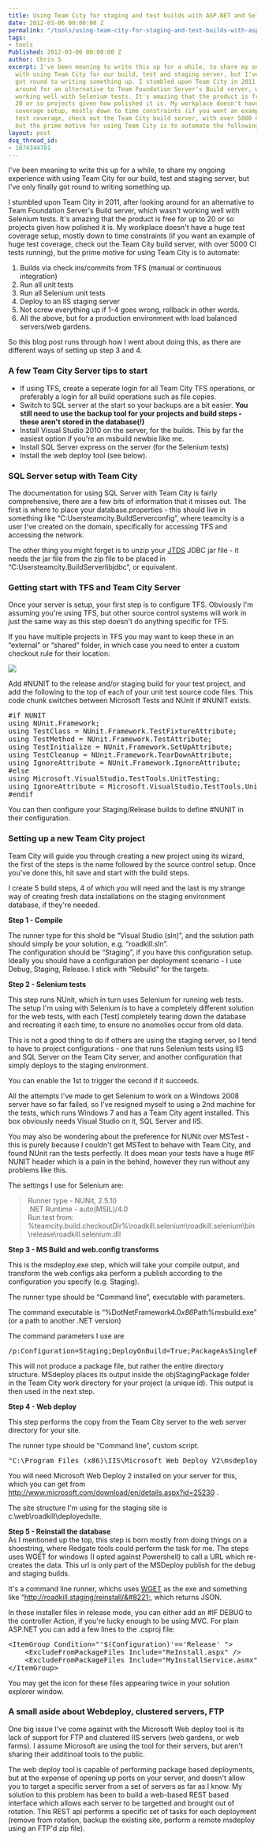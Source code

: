 ```yaml
---
title: Using Team City for staging and test builds with ASP.NET and Selenium
date: 2012-03-06 00:00:00 Z
permalink: "/tools/using-team-city-for-staging-and-test-builds-with-asp-net-and-selenium/"
tags:
- tools
Published: 2012-03-06 00:00:00 Z
author: Chris S
excerpt: I've been meaning to write this up for a while, to share my ongoing experience
  with using Team City for our build, test and staging server, but I've only finally
  got round to writing something up. I stumbled upon Team City in 2011, after looking
  around for an alternative to Team Foundation Server's Build server, which wasn't
  working well with Selenium tests. It's amazing that the product is free for up to
  20 or so projects given how polished it is. My workplace doesn't have a huge test
  coverage setup, mostly down to time constraints (if you want an example of huge
  test coverage, check out the Team City build server, with over 5000 CI tests running),
  but the prime motive for using Team City is to automate the following...
layout: post
dsq_thread_id:
- 1074344781
---
```


I've been meaning to write this up for a while, to share my ongoing experience with using Team City for our build, test and staging server, but I've only finally got round to writing something up.

I stumbled upon Team City in 2011, after looking around for an alternative to Team Foundation Server's Build server, which wasn't working well with Selenium tests. It's amazing that the product is free for up to 20 or so projects given how polished it is. My workplace doesn't have a huge test coverage setup, mostly down to time constraints (if you want an example of huge test coverage, check out the Team City build server, with over 5000 CI tests running), but the prime motive for using Team City is to automate:

<!--more-->

  1. Builds via check ins/commits from TFS (manual or continuous integration)
  2. Run all unit tests
  3. Run all Selenium unit tests
  4. Deploy to an IIS staging server
  5. Not screw everything up if 1-4 goes wrong, rollback in other words.
  6. All the above, but for a production environment with load balanced servers/web gardens. 

So this blog post runs through how I went about doing this, as there are different ways of setting up step 3 and 4.

### A few Team City Server tips to start

  * If using TFS, create a seperate login for all Team City TFS operations, or preferably a login for all build operations such as file copies.
  * Switch to SQL server at the start so your backups are a bit easier. **You still need to use the backup tool for your projects and build steps - these aren't stored in the database(!)**
  * Install Visual Studio 2010 on the server, for the builds. This by far the easiest option if you're an msbuild newbie like me.
  * Install SQL Server express on the server (for the Selenium tests)
  * Install the web deploy tool (see below).

### SQL Server setup with Team City

The documentation for using SQL Server with Team City is fairly comprehensive, there are a few bits of information that it misses out. The first is where to place your database.properties - this should live in something like &#8220;C:Usersteamcity.BuildServerconfig&#8221;, where teamcity is a user I've created on the domain, specifically for accessing TFS and accessing the network.

The other thing you might forget is to unzip your [JTDS][1] JDBC jar file - it needs the jar file from the zip file to be placed in &#8220;C:Usersteamcity.BuildServerlibjdbc&#8221;, or equivalent.

### Getting start with TFS and Team City Server

Once your server is setup, your first step is to configure TFS. Obviously I'm assuming you're using TFS, but other source control systems will work in just the same way as this step doesn't do anything specific for TFS.

If you have multiple projects in TFS you may want to keep these in an &#8220;external&#8221; or &#8220;shared&#8221; folder, in which case you need to enter a custom checkout rule for their location:

![][2]

Add #NUNIT to the release and/or staging build for your test project, and add the following to the top of each of your unit test source code files. This code chunk switches between Microsoft Tests and NUnit if #NUNIT exists.

<pre>#if NUNIT
using NUnit.Framework;
using TestClass = NUnit.Framework.TestFixtureAttribute;
using TestMethod = NUnit.Framework.TestAttribute;
using TestInitialize = NUnit.Framework.SetUpAttribute;
using TestCleanup = NUnit.Framework.TearDownAttribute;
using IgnoreAttribute = NUnit.Framework.IgnoreAttribute;
#else
using Microsoft.VisualStudio.TestTools.UnitTesting;
using IgnoreAttribute = Microsoft.VisualStudio.TestTools.UnitTesting.IgnoreAttribute;
#endif
</pre>

You can then configure your Staging/Release builds to define #NUNIT in their configuration.

### Setting up a new Team City project

Team City will guide you through creating a new project using its wizard, the first of the steps is the name followed by the source control setup. Once you've done this, hit save and start with the build steps.

I create 5 build steps, 4 of which you will need and the last is my strange way of creating fresh data installations on the staging environment database, if they're needed. 

**Step 1 - Compile**

The runner type for this shold be &#8220;Visual Studio (sln)&#8221;, and the solution path should simply be your solution, e.g. &#8220;roadkill.sln&#8221;.  
The configuration should be &#8220;Staging&#8221;, if you have this configuration setup. Ideally you should have a configuration per deployment scenario - I use Debug, Staging, Release. I stick with &#8220;Rebuild&#8221; for the targets. 

**Step 2 - Selenium tests**

This step runs NUnit, which in turn uses Selenium for running web tests. The setup I'm using with Selenium is to have a completely different solution for the web tests, with each [Test] completely tearing down the database and recreating it each time, to ensure no anomolies occur from old data.

This is not a good thing to do if others are using the staging server, so I tend to have to project configurations - one that runs Selenium tests using IIS and SQL Server on the Team City server, and another configuration that simply deploys to the staging environment.

You can enable the 1st to trigger the second if it succeeds.

All the attempts I've made to get Selenium to work on a Windows 2008 server have so far failed, so I've resigned myself to using a 2nd machine for the tests, which runs Windows 7 and has a Team City agent installed. This box obviously needs Visual Studio on it, SQL Server and IIS. 

You may also be wondering about the preference for NUNit over MSTest - this is purely because I couldn't get MSTest to behave with Team City, and found NUnit ran the tests perfectly. It does mean your tests have a huge #IF NUNIT header which is a pain in the behind, however they run without any problems like this.

The settings I use for Selenium are:

> Runner type - NUNit, 2.5.10   
> .NET Runtime - auto(MSIL)/4.0   
> Run test from: %teamcity.build.checkoutDir%\roadkill.selenium\roadkill.selenium\bin\release\roadkill.selenium.dll 

**Step 3 - MS Build and web.config transforms** 

This is the msdeploy.exe step, which will take your compile output, and transform the web.configs aka perform a publish according to the configuration you specify (e.g. Staging).

The runner type should be &#8220;Command line&#8221;, executable with parameters.

The command executable is &#8220;%DotNetFramework4.0*x86*Path%msbuild.exe&#8221; (or a path to another .NET version)

The command parameters I use are

<pre>/p:Configuration=Staging;DeployOnBuild=True;PackageAsSingleFile=False;AutoParameterizationWebConfigConnectionStrings=</pre>

This will not produce a package file, but rather the entire directory structure. MSdeploy places its output inside the objStagingPackage folder in the Team City work directory for your project (a unique id). This output is then used in the next step. 

**Step 4 - Web deploy** 

This step performs the copy from the Team City server to the web server directory for your site.

The runner type should be &#8220;Command line&#8221;, custom script.

<pre>"C:\Program Files (x86)\IIS\Microsoft Web Deploy V2\msdeploy.exe" -verb:sync -source:contentPath="%system.teamcity.build.checkoutDir%\roadkill.site\obj\Staging\Package\PackageTmp\" -dest:contentPath="\\MYSTAGINGSERVER01\web\roadkill\deployedsite"</pre>

You will need Microsoft Web Deploy 2 installed on your server for this, which you can get from http://www.microsoft.com/download/en/details.aspx?id=25230 .

The site structure I'm using for the staging site is c:\web\roadkill\deployedsite. 

**Step 5 - Reinstall the database**   
As I mentioned up the top, this step is born mostly from doing things on a shoestring, where Redgate tools could perform the task for me. The steps uses WGET for windows (I opted against Powershell) to call a URL which re-creates the data. This url is only part of the MSDeploy publish for the debug and staging builds.

It's a command line runner, whichs uses [WGET][3] as the exe and something like &#8220;http://roadkill.staging/reinstall/&#8221;, which returns JSON.

In these installer files in release mode, you can either add an #IF DEBUG to the controller Action, if you're lucky enough to be using MVC. For plain ASP.NET you can add a few lines to the .csproj file:

<pre>&lt;ItemGroup Condition="'$(Configuration)'=='Release' "&gt;
	&lt;ExcludeFromPackageFiles Include="ReInstall.aspx" /&gt;
	&lt;ExcludeFromPackageFiles Include="MyInstallService.asmx" /&gt;
&lt;/ItemGroup&gt;
</pre>

You may get the icon for these files appearing twice in your solution explorer window.

### A small aside about Webdeploy, clustered servers, FTP

One big issue I've come against with the Microsoft Web deploy tool is its lack of support for FTP and clustered IIS servers (web gardens, or web farms). I assume Microsoft are using the tool for their servers, but aren't sharing their additinoal tools to the public.

The web deploy tool is capable of performing package based deployments, but at the expense of opening up ports on your server, and doesn't allow you to target a specific server from a set of servers as far as I know. My solution to this problem has been to build a web-based REST based interface which allows each server to be targetted and brought out of rotation. This REST api performs a specific set of tasks for each deployment (remove from rotation, backup the existing site, perform a remote msdeploy using an FTP'd zip file).

 [1]: http://jtds.sourceforge.net/
 [2]: /wp-content/uploads/2012/03/teamcity-checkoutrules.png
 [3]: http://gnuwin32.sourceforge.net/packages/wget.htm